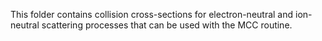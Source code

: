 This folder contains collision cross-sections for electron-neutral and
ion-neutral scattering processes that can be used with the MCC routine.
